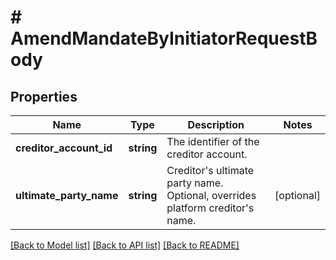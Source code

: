 # # AmendMandateByInitiatorRequestBody

## Properties

Name | Type | Description | Notes
------------ | ------------- | ------------- | -------------
**creditor_account_id** | **string** | The identifier of the creditor account. |
**ultimate_party_name** | **string** | Creditor&#39;s ultimate party name. Optional, overrides platform creditor&#39;s name. | [optional]

[[Back to Model list]](../../README.md#models) [[Back to API list]](../../README.md#endpoints) [[Back to README]](../../README.md)
